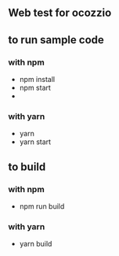 ## Web test for ocozzio

## to run sample code

### with npm
- npm install
- npm start
- 
### with yarn
- yarn
- yarn start
 
## to build
### with npm
- npm run build

### with yarn
- yarn build
